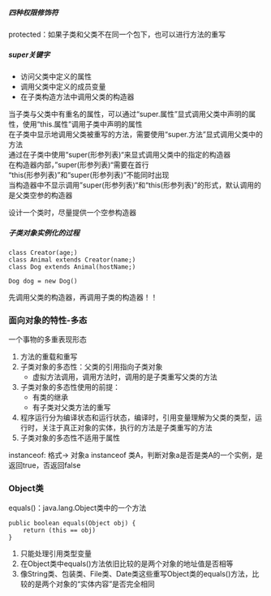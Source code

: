 ##### 四种权限修饰符
protected：如果子类和父类不在同一个包下，也可以进行方法的重写

##### super关键字
* 访问父类中定义的属性
* 调用父类中定义的成员变量
* 在子类构造方法中调用父类的构造器

当子类与父类中有重名的属性，可以通过“super.属性”显式调用父类中声明的属性，使用“this.属性”调用子类中声明的属性     
在子类中显示地调用父类被重写的方法，需要使用“super.方法”显式调用父类中的方法      
通过在子类中使用“super(形参列表)“来显式调用父类中的指定的构造器    
在构造器内部，”super(形参列表)“需要在首行      
“this(形参列表)”和“super(形参列表)”不能同时出现     
当构造器中不显示调用”super(形参列表)“和“this(形参列表)”的形式，默认调用的是父类空参的构造器

设计一个类时，尽量提供一个空参构造器

##### 子类对象实例化的过程
```
class Creator(age;)
class Animal extends Creator(name;)
class Dog extends Animal(hostName;)

Dog dog = new Dog()
```
先调用父类的构造器，再调用子类的构造器！！

### 面向对象的特性-多态
一个事物的多重表现形态
1. 方法的重载和重写
2. 子类对象的多态性：父类的引用指向子类对象
   * 虚拟方法调用，调用方法时，调用的是子类重写父类的方法
3. 子类对象的多态性使用的前提：
   * 有类的继承
   * 有子类对父类方法的重写
4. 程序运行分为编译状态和运行状态，编译时，引用变量理解为父类的类型，运行时，关注于真正对象的实体，执行的方法是子类重写的方法
5. 子类对象的多态性不适用于属性

instanceof: 格式-> 对象a instanceof 类A，判断对象a是否是类A的一个实例，是返回true，否返回false

### Object类
equals()：java.lang.Object类中的一个方法
```
public boolean equals(Object obj) {
	return (this == obj)
}
```
1. 只能处理引用类型变量
2. 在Object类中equals()方法依旧比较的是两个对象的地址值是否相等
3. 像String类、包装类、File类、Date类这些重写Object类的equals()方法，比较的是两个对象的“实体内容”是否完全相同
